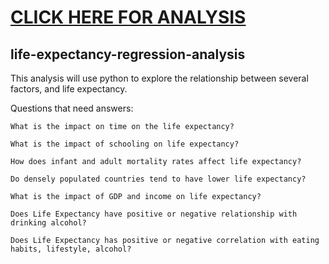 # [CLICK HERE FOR ANALYSIS](https://nbviewer.org/gist/andrewt2470/98c59b3937c0c8cadb54d76c0b5675a1)

## life-expectancy-regression-analysis

This analysis will use python to explore the relationship between several factors, and life expectancy.

Questions that need answers:

    What is the impact on time on the life expectancy?

    What is the impact of schooling on life expectancy?

    How does infant and adult mortality rates affect life expectancy?

    Do densely populated countries tend to have lower life expectancy?

    What is the impact of GDP and income on life expectancy?

    Does Life Expectancy have positive or negative relationship with drinking alcohol?

    Does Life Expectancy has positive or negative correlation with eating habits, lifestyle, alcohol?
